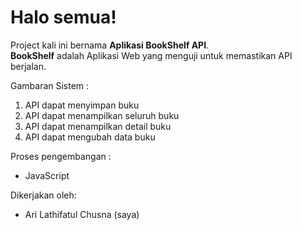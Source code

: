 # Halo semua! 

Project kali ini bernama **Aplikasi BookShelf API**.\
**BookShelf** adalah Aplikasi Web yang menguji untuk memastikan API berjalan.

Gambaran Sistem :
1. API dapat menyimpan buku
2. API dapat menampilkan seluruh buku
3. API dapat menampilkan detail buku
4. API dapat mengubah data buku

Proses pengembangan :
- JavaScript

Dikerjakan oleh: 
- Ari Lathifatul Chusna (saya)
